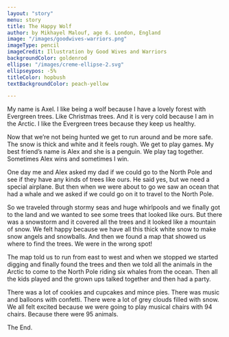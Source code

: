 ```yaml
---
layout: "story"
menu: story
title: The Happy Wolf
author: by Mikhayel Malouf, age 6. London, England
image: "/images/goodwives-warriors.png" 
imageType: pencil
imageCredit: Illustration by Good Wives and Warriors
backgroundColor: goldenrod
ellipse: "/images/creme-ellipse-2.svg"
ellipseypos: -5%
titleColor: hopbush
textBackgroundColor: peach-yellow

---
```

My name is Axel. I like being a wolf because I have a lovely forest with Evergreen trees. Like Christmas trees. And it is very cold because I am in the Arctic. I like the Evergreen trees because they keep us healthy.

Now that we’re not being hunted we get to run around and be more safe. The snow is thick and white and it feels rough. We get to play games. My best friend’s name is Alex and she is a penguin. We play tag together. Sometimes Alex wins and sometimes I win.

One day me and Alex asked my dad if we could go to the North Pole and see if they have any kinds of trees like ours. He said yes, but we need a special airplane. But then when we were about to go we saw an ocean that had a whale and we asked if we could go on it to travel to the North Pole. 

So we traveled through stormy seas and huge whirlpools and we finally got to the land and we wanted to see some trees that looked like ours. But there was a snowstorm and it covered all the trees and it looked like a mountain of snow. We felt happy because we have all this thick white snow to make snow angels and snowballs. And then we found a map that showed us where to find the trees. We were in the wrong spot!

 The map told us to run from east to west and when we stopped we started digging and finally found the trees and then we told all the animals in the Arctic to come to the North Pole riding six whales from the ocean. Then all the kids played and the grown ups talked together and then had a party.

There was a lot of cookies and cupcakes and mince pies. There was music and balloons with confetti. There were a lot of grey clouds filled with snow. We all felt excited because we were going to play musical chairs with 94 chairs. Because there were 95 animals.

The End.